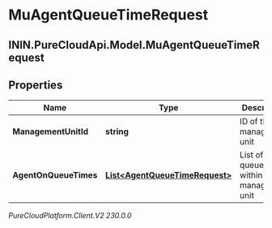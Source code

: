 # MuAgentQueueTimeRequest

## ININ.PureCloudApi.Model.MuAgentQueueTimeRequest

## Properties

|Name | Type | Description | Notes|
|------------ | ------------- | ------------- | -------------|
| **ManagementUnitId** | **string** | ID of the management unit | |
| **AgentOnQueueTimes** | [**List&lt;AgentQueueTimeRequest&gt;**](AgentQueueTimeRequest) | List of Agent queue times within the management unit | |



_PureCloudPlatform.Client.V2 230.0.0_
